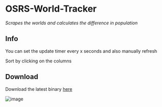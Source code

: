 # OSRS-World-Tracker
*Scrapes the worlds and calculates the difference in population*

Info
-------------------------

You can set the update timer every x seconds and also manually refresh

Sort by clicking on the columns

Download
-------------------------

Download the latest binary [here](https://github.com/RealAtix/OSRS-World-Tracker/releases)

![image](http://i.imgur.com/R2XjCGc.png)

